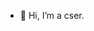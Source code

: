 - 👋 Hi, I’m a cser.
<!---
zodiakosz/zodiakosz is a ✨ special ✨ repository because its `README.md` (this file) appears on your GitHub profile.
You can click the Preview link to take a look at your changes.
--->
